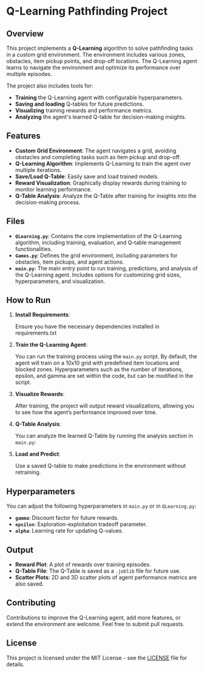 # Q-Learning Pathfinding Project

## Overview

This project implements a **Q-Learning** algorithm to solve pathfinding tasks in a custom grid environment. The environment includes various zones, obstacles, item pickup points, and drop-off locations. The Q-Learning agent learns to navigate the environment and optimize its performance over multiple episodes.

The project also includes tools for:
- **Training** the Q-Learning agent with configurable hyperparameters.
- **Saving and loading** Q-tables for future predictions.
- **Visualizing** training rewards and performance metrics.
- **Analyzing** the agent's learned Q-table for decision-making insights.

## Features

- **Custom Grid Environment**: The agent navigates a grid, avoiding obstacles and completing tasks such as item pickup and drop-off.
- **Q-Learning Algorithm**: Implements Q-Learning to train the agent over multiple iterations.
- **Save/Load Q-Table**: Easily save and load trained models.
- **Reward Visualization**: Graphically display rewards during training to monitor learning performance.
- **Q-Table Analysis**: Analyze the Q-Table after training for insights into the decision-making process.

## Files

- **`QLearning.py`**: Contains the core implementation of the Q-Learning algorithm, including training, evaluation, and Q-table management functionalities.
- **`Games.py`**: Defines the grid environment, including parameters for obstacles, item pickups, and agent actions.
- **`main.py`**: The main entry point to run training, predictions, and analysis of the Q-Learning agent. Includes options for customizing grid sizes, hyperparameters, and visualization.

## How to Run

1. **Install Requirements**:

   Ensure you have the necessary dependencies installed in requirements.txt

2. **Train the Q-Learning Agent**:
   
   You can run the training process using the `main.py` script. By default, the agent will train on a 10x10 grid with predefined item locations and blocked zones. Hyperparameters such as the number of iterations, epsilon, and gamma are set within the code, but can be modified in the script.

3. **Visualize Rewards**:
   
   After training, the project will output reward visualizations, allowing you to see how the agent’s performance improved over time.

4. **Q-Table Analysis**:
   
   You can analyze the learned Q-Table by running the analysis section in `main.py`:

5. **Load and Predict**:
   
   Use a saved Q-table to make predictions in the environment without retraining.

## Hyperparameters

You can adjust the following hyperparameters in `main.py` or in `QLearning.py`:

- **`gamma`**: Discount factor for future rewards.
- **`epsilon`**: Exploration-exploitation tradeoff parameter.
- **`alpha`**: Learning rate for updating Q-values.

## Output

- **Reward Plot**: A plot of rewards over training episodes.
- **Q-Table File**: The Q-Table is saved as a `.joblib` file for future use.
- **Scatter Plots**: 2D and 3D scatter plots of agent performance metrics are also saved.

## Contributing

Contributions to improve the Q-Learning agent, add more features, or extend the environment are welcome. Feel free to submit pull requests.

## License

This project is licensed under the MIT License - see the [LICENSE](LICENSE) file for details.